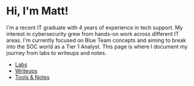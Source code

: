 

<link rel="stylesheet" href="{{ '/assets/css/custom.css' | relative_url }}">

# Hi, I'm Matt!

I'm a recent IT graduate with 4 years of experience in tech support. My interest in cybersecurity grew from hands-on work across different IT areas. 
I'm currently focused on Blue Team concepts and aiming to break into the SOC world as a Tier 1 Analyst. 
This page is where I document my journey from labs to writeups and notes.

- [Labs](./labs/)
- [Writeups](./writeups/)
- [Tools & Notes](./tools/)
